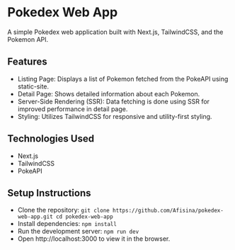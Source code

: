 # Pokedex Web App
A simple Pokedex web application built with Next.js, TailwindCSS, and the Pokemon API.

## Features
- Listing Page: Displays a list of Pokemon fetched from the PokeAPI using static-site.
- Detail Page: Shows detailed information about each Pokemon.
- Server-Side Rendering (SSR): Data fetching is done using SSR for improved performance in detail page.
- Styling: Utilizes TailwindCSS for responsive and utility-first styling.

## Technologies Used
- Next.js
- TailwindCSS
- PokeAPI

## Setup Instructions
- Clone the repository:
`git clone https://github.com/Afisina/pokedex-web-app.git
cd pokedex-web-app`
- Install dependencies:
`npm install`
- Run the development server:
`npm run dev`
- Open http://localhost:3000 to view it in the browser.
